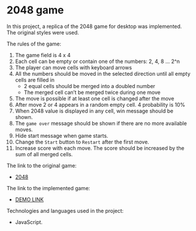 # 2048 game
In this project, a replica of the 2048 game for desktop was implemented. The original styles were used.

The rules of the game:
1) The game field is 4 x 4
2) Each cell can be empty or contain one of the numbers: 2, 4, 8 ... 2^n
3) The player can move cells with keyboard arrows
4) All the numbers should be moved in the selected direction until all empty cells are filled in
   - 2 equal cells should be merged into a doubled number
   - The merged cell can’t be merged twice during one move
5) The move is possible if at least one cell is changed after the move
6) After move 2 or 4 appears in a random empty cell. 4 probability is 10%
7) When 2048 value is displayed in any cell, win message should be shown.
8) The `game over` message should be shown if there are no more available moves.
9) Hide start message when game starts.
10) Change the `Start` button to `Restart` after the first move.
11) Increase score with each move. The score should be increased by the sum of all merged cells.

The link to the original game:
- [2048](https://play2048.co/)

The link to the implemented game:
- [DEMO LINK]( https://ifuride.github.io/2048_game/)

Technologies and languages used in the project:
- JavaScript.
